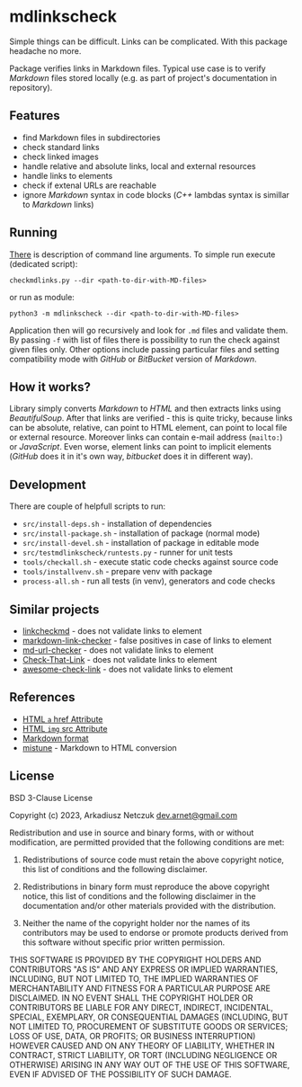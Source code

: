 # mdlinkscheck

Simple things can be difficult. Links can be complicated. With this package headache no more.

Package verifies links in Markdown files. Typical use case is to verify *Markdown* files stored locally (e.g. as part of
project's documentation in repository).


## Features

- find Markdown files in subdirectories
- check standard links
- check linked images
- handle relative and absolute links, local and external resources
- handle links to elements
- check if extenal URLs are reachable
- ignore *Markdown* syntax in code blocks (*C++* lambdas syntax is simillar to *Markdown* links)


## Running

[There](doc/cmdargs.md) is description of command line arguments. To simple run execute (dedicated script):
```
checkmdlinks.py --dir <path-to-dir-with-MD-files>
```
or run as module:
```
python3 -m mdlinkscheck --dir <path-to-dir-with-MD-files>
```
Application then will go recursively and look for `.md` files and validate them. By passing `-f` with list of
files there is possibility to run the check against given files only. Other options include passing
particular files and setting compatibility mode with *GitHub* or *BitBucket* version of *Markdown*.


## How it works?

Library simply converts *Markdown* to *HTML* and then extracts links using *BeautifulSoup*. After that links are
verified - this is quite tricky, because links can be absolute, relative, can point to HTML element, can point to
local file or external resource. Moreover links can contain e-mail address (`mailto:`) or *JavaScript*. Even worse,
element links can point to implicit elements (*GitHub* does it in it's own way, *bitbucket* does it in different way).


## Development

There are couple of helpfull scripts to run:
- `src/install-deps.sh` - installation of dependencies
- `src/install-package.sh` - installation of package (normal mode)
- `src/install-devel.sh` - installation of package in editable mode
- `src/testmdlinkscheck/runtests.py` - runner for unit tests
- `tools/checkall.sh` - execute static code checks against source code
- `tools/installvenv.sh` - prepare venv with package
- `process-all.sh` - run all tests (in venv), generators and code checks


## Similar projects

- [linkcheckmd](https://github.com/scivision/linkchecker-markdown) - does not validate links to element
- [markdown-link-checker](https://pypi.org/project/markdown-link-checker/) - false positives in case of links to element
- [md-url-checker](https://pypi.org/project/md-url-check/) - does not validate links to element
- [Check-That-Link](https://pypi.org/project/Check-That-Link/) - does not validate links to element
- [awesome-check-link](https://pypi.org/project/awesome-check-link/) - does not validate links to element


## References

- [HTML `a` href Attribute](https://www.w3schools.com/tags/att_a_href.asp)
- [HTML `img` src Attribute](https://www.w3schools.com/tags/att_img_src.asp)
- [Markdown format](https://www.markdownguide.org/basic-syntax/)
- [mistune](https://github.com/lepture/mistune) - Markdown to HTML conversion


## License

BSD 3-Clause License

Copyright (c) 2023, Arkadiusz Netczuk <dev.arnet@gmail.com>

Redistribution and use in source and binary forms, with or without
modification, are permitted provided that the following conditions are met:

1. Redistributions of source code must retain the above copyright notice, this
   list of conditions and the following disclaimer.

2. Redistributions in binary form must reproduce the above copyright notice,
   this list of conditions and the following disclaimer in the documentation
   and/or other materials provided with the distribution.

3. Neither the name of the copyright holder nor the names of its
   contributors may be used to endorse or promote products derived from
   this software without specific prior written permission.

THIS SOFTWARE IS PROVIDED BY THE COPYRIGHT HOLDERS AND CONTRIBUTORS "AS IS"
AND ANY EXPRESS OR IMPLIED WARRANTIES, INCLUDING, BUT NOT LIMITED TO, THE
IMPLIED WARRANTIES OF MERCHANTABILITY AND FITNESS FOR A PARTICULAR PURPOSE ARE
DISCLAIMED. IN NO EVENT SHALL THE COPYRIGHT HOLDER OR CONTRIBUTORS BE LIABLE
FOR ANY DIRECT, INDIRECT, INCIDENTAL, SPECIAL, EXEMPLARY, OR CONSEQUENTIAL
DAMAGES (INCLUDING, BUT NOT LIMITED TO, PROCUREMENT OF SUBSTITUTE GOODS OR
SERVICES; LOSS OF USE, DATA, OR PROFITS; OR BUSINESS INTERRUPTION) HOWEVER
CAUSED AND ON ANY THEORY OF LIABILITY, WHETHER IN CONTRACT, STRICT LIABILITY,
OR TORT (INCLUDING NEGLIGENCE OR OTHERWISE) ARISING IN ANY WAY OUT OF THE USE
OF THIS SOFTWARE, EVEN IF ADVISED OF THE POSSIBILITY OF SUCH DAMAGE.
